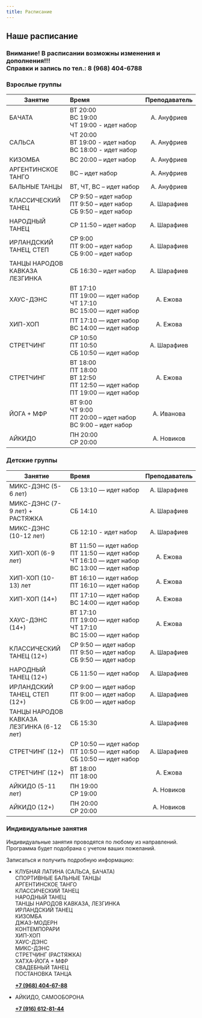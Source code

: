 ```yaml
---
title: Расписание
---
```


## Наше расписание

### Внимание! В расписании возможны изменения и дополнения!!! <br>  Справки и запись по тел.: 8 (968) 404-6788

### Взрослые группы

| Занятие                                           | Время                                                  | Преподаватель |
| -----------------------------                     | :----------------------------------------------------- | :-----------: |
| БАЧАТА <br>                                       | <nobr>ВТ 20:00 <br> ВС 19:00 <br> ЧТ 19:00 - идет набор                                             |  А. Ануфриев  |
| САЛЬСА <br>                                       | <nobr>ЧТ 20:00 <br> ВТ 19:00 - идет набор <br> ВС  18:00 - идет набор                                |  А. Ануфриев  |
| КИЗОМБА                                           | <nobr> ВС 20:00 – идет набор                                                                        |  А. Ануфриев  |
| АРГЕНТИНСКОЕ ТАНГО                                | <nobr> ВС – идет набор                                                                              |  А. Ануфриев  |
| БАЛЬНЫЕ ТАНЦЫ                                     | <nobr> ВТ, ЧТ, ВС – идет набор                                                                      |  А. Ануфриев  |
| КЛАССИЧЕСКИЙ ТАНЕЦ                                | <nobr> СР 9:50 – идет набор <br> ПТ 9:50 – идет набор <br> СБ 9:50 – идет набор                     |  А. Шарафиев  |
| НАРОДНЫЙ ТАНЕЦ                                    | <nobr> СР 11:50 – идет набор                                                                        |  А. Шарафиев  |
| ИРЛАНДСКИЙ ТАНЕЦ, СТЕП                            | <nobr> СР 9:00 <br> ПТ 9:00 – идет набор <br> СБ 9:00 – идет набор                                  |  А. Шарафиев  |
| ТАНЦЫ НАРОДОВ КАВКАЗА <br> ЛЕЗГИНКА               | <nobr> СБ 16:30 – идет набор                                                                        |  А. Шарафиев  |
| ХАУС-ДЭНС                                         | <nobr> ВТ 17:10 <br> ПТ 19:00 — идет набор <br> ЧТ 17:10 <br> ВС 15:00 — идет набор                 |  А. Ежова     |
| ХИП-ХОП                                           | <nobr> ПТ 17:10 — идет набор <br> ВС 14:00 — идет набор                                             |  А. Ежова     |
| СТРЕТЧИНГ                                         | <nobr> СР 10:50 <br> ПТ 10:50 <br> СБ 10:50 — идет набор                                            |  А. Шарафиев  |
| СТРЕТЧИНГ                                         | <nobr> ВТ 18:00 <br> ПТ 18:00 <br> ВТ 12:50 <br> ПТ 12:50 — идет набор <br> ПТ 19:00  — идет набор  |  А. Ежова     |
| ЙОГА + МФР                                        | <nobr>ВТ 9:00 <br> ЧТ 9:00 <br> ПТ 20:00 – идет набор <br> ВС 9:00 – идет набор                     |  А. Иванова   |
| АЙКИДО                                            | <nobr>ПН 20:00 <br> СР 20:00                                                                        |  А. Новиков   |

### Детские группы

| Занятие               | Время                                                  | Преподаватель |
| --------------------- | :----------------------------------------------------- | :-----------: |
| МИКС-ДЭНС (5-6 лет)              | <nobr> СБ 13:10 — идет набор                                                                                  |  А. Шарафиев  |
| МИКС-ДЭНС (7-9 лет) + РАСТЯЖКА   | <nobr> СБ 14:10                                                                                               |  А. Шарафиев  |
| МИКС-ДЭНС (10-12 лет)            | <nobr> СБ 12:10 - идет набор                                                                                  |  А. Шарафиев  |
| ХИП-ХОП  (6-9 лет)               | <nobr> ВТ 11:50 — идет набор <br> ПТ 11:50 — идет набор <br> ЧТ 16:10 — идет набор <br> ВС 13:00 — идет набор |  А. Ежова     |
| ХИП-ХОП (10-13) лет              | <nobr> ВТ 16:10 — идет набор <br> ПТ 16:10 — идет набор                                                       |  А. Ежова     |
| ХИП-ХОП (14+)                    | <nobr> ПТ 17:10 — идет набор <br> ВС 14:00 — идет набор                                                       |  А. Ежова     |
| ХАУС-ДЭНС (14+)                  | <nobr> ВТ 17:10 <br> ПТ 19:00 — идет набор <br> ЧТ 17:10 <br> ВС 15:00 — идет набор                           |  А. Ежова     |
| КЛАССИЧЕСКИЙ ТАНЕЦ (12+)         | <nobr> СР 9:50 — идет набор <br> ПТ 9:50 — идет набор <br> СБ 9:50 — идет набор                               |  А. Шарафиев  |
| НАРОДНЫЙ ТАНЕЦ (12+)             | <nobr> СБ 11:50 — идет набор                                                                                  |  А. Шарафиев  |
| ИРЛАНДСКИЙ ТАНЕЦ, СТЕП (12+)     | <nobr> СР 9:00 — идет набор <br> ПТ 9:00 — идет набор <br> СБ 9:00 — идет набор                               |  А. Шарафиев  |
| ТАНЦЫ НАРОДОВ КАВКАЗА <br> ЛЕЗГИНКА (6-12 лет)| <nobr> СБ 15:30                                                                                  |  А. Шарафиев  |
| СТРЕТЧИНГ (12+)                  | <nobr> СР 10:50 — идет набор <br> ПТ 10:50 — идет набор <br> СБ 10:50 — идет набор                            |  А. Шарафиев  |
| СТРЕТЧИНГ (12+)                  | <nobr> ВТ 18:00 <br> ПТ 18:00                                                                                 |  А. Ежова     |
| АЙКИДО (5-11 лет)                | <nobr> ПН 19:00 <br> СР 19:00                                                                                 |  А. Новиков   |
| АЙКИДО (12+)                     | <nobr>ПН 20:00 <br>  СР 20:00                                                                                 |  А. Новиков   |

### Индивидуальные занятия

Индивидуальные занятия проводятся по любому из направлений. Программа будет подобрана с учетом ваших пожеланий.

Записаться и получить подробную информацию:

- КЛУБНАЯ ЛАТИНА (САЛЬСА, БАЧАТА)<br>
  СПОРТИВНЫЕ БАЛЬНЫЕ ТАНЦЫ<br>
  АРГЕНТИНСКОЕ ТАНГО<br>
  КЛАССИЧЕСКИЙ ТАНЕЦ<br>
  НАРОДНЫЙ ТАНЕЦ<br>
  ТАНЦЫ НАРОДОВ КАВКАЗА, ЛЕЗГИНКА<br>
  ИРЛАНДСКИЙ ТАНЕЦ<br>
  КИЗОМБА<br>
  ДЖАЗ-МОДЕРН<br>
  КОНТЕМПОРАРИ<br>
  ХИП-ХОП<br>
  ХАУС-ДЭНС<br>
  МИКС-ДЭНС<br>
  СТРЕТЧИНГ (РАСТЯЖКА)<br>
  ХАТХА-ЙОГА + МФР<br>
  СВАДЕБНЫЙ ТАНЕЦ<br>
  ПОСТАНОВКА ТАНЦА<br>

  **[+7 (968) 404-67-88](tel://+79684046788)**

- АЙКИДО, САМООБОРОНА

  **[+7 (916) 612-81-44](tel://+79166128144)**

